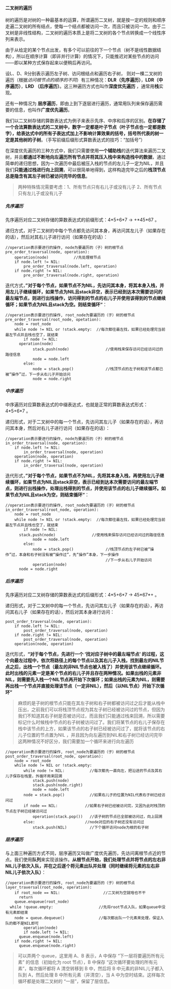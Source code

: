 #### 二叉树的遍历 ####

树的遍历是对树的一种最基本的运算，所谓遍历二叉树，就是按一定的规则和顺序走遍二叉树的所有结点，使每一个结点都被访问一次，而且只被访问一次。由于二叉树是非线性结构，二叉树的遍历本质上是将二叉树的各个节点转换成一个线性序列来表示。

由于从给定的某个节点出发，有多个可以前往的下一个节点（树不是线性数据结构），所以在顺序计算（即非并行计算）的情况下，只能推迟对某些节点的访问——即以某种方式保存起来以便稍后再访问。

设L、D、R分别表示遍历左子树、访问根结点和遍历右子树， 则对一棵二叉树的遍历（根据*访问根节点的顺序的不同*）有三种情况：**DLR（先序遍历）**，**LDR（中序遍历）**，**LRD （后序遍历）**。这三种遍历方式也叫作**深度优先遍历** ，通常用**栈**实现。

还有一种情况为 **层序遍历**，即由上到下逐层进行遍历，通常用队列来保存遍历需要的信息，也叫作**广度优先遍历**。

我们以二叉树存储的算数表达式为例子来表示先序、中序和后序的区别。**在存储了一个合法算数表达式的二叉树中，数字一定都是叶子节点（叶子节点也一定都是数字），给表达式中的所有子表达式加上不影响计算效果的括号，括号所代表的树一定是其他树的子树**。（手写前缀后缀形式算数表达式的技巧：“加括号”）

在深度优先遍历的三种方式中，我们只需要使用**一个辅助栈**的迭代算法来遍历二叉树，并且**都通过不断地向左遍历所有节点并将其压入栈中来构造栈中的数据**，通过简单的递归思想，因为一次遍历中最后被压入栈的节点的左儿子一定为NIL，并且我们**只能通过栈进行向上回溯**，可以很简单地得到，这样构造完毕之后的**栈顶节点总是隐含有其左子树已被访问完毕的信息**。

> 两种特殊情况需要考虑：1、所有节点只有右儿子或没有儿子  2、所有节点只有左儿子或没有儿子

##### 先序遍历 #####

先序遍历对应二叉树存储的算数表达式的前缀形式：4\*5+6\*7 -> +\*45\*67 。

递归方式，对于二叉树的中每个节点都先访问其本身，再访问其左儿子（如果存在的话），然后对其右儿子进行访问（如果存在的话）：

```
//operation表示要进行的操作, node为要遍历的（子）树的根节点
pre_order_traversal(node, operation):
	operation(node)           //先处理根节点
	if node.left != NIL:
		pre_order_traversal(node.left, operation)
	if node.right != NIL:
		pre_order_traversal(node.right, operation)
```

迭代方式，**”对于每个节点，如果节点不为NIL，先访问其本身，将其本身入栈，并用左儿子继续循环，如果节点为NIL且stack非空，表示已经到达本次需要访问的最左端节点，则进行出栈操作，访问得到的节点的右儿子并使用该得到的节点继续循环；如果节点为NIL且stack为空。则结束循环“**：

```
//operation表示要进行的操作, root_node为要遍历的（子）树的根节点
pre_order_traversal(root_node, opetation):
	node = root_node
	while node != NIL or !stack.empty:  //每次都往最左找，如果已经处理完当前最左节点并且栈也空了，就结束
		if node != NIL:
      operation(node)
			stack.push(node)                //使用栈来保存访问已经访问过的路径信息
			node = node.left
		else:
			node = stack.pop()              //栈顶节点的左子树和该节点都已被“操作”过，下一步从右儿子开始访问
			node = node.right
```

##### 中序遍历 #####

中序遍历对应算数表达式的中缀表达式，也就是正常的算数表达式形式：4\*5+6\*7 。

递归形式，对于二叉树中的每一个节点，先访问其左儿子（如果存在的话），再访问其本身，然后对右儿子进行访问（如果存在的话）：

```
//operation表示要进行的操作, node为要遍历的（子）树的根节点
in_order_traversal(node, operation):
	if node.left != NIL:
		in_order_traversal(node, operation)
	operation(node, operation)
	if node.right != NIL:
		in_order_traversal(node, operation)
```

迭代形式，**”对于每个节点，如果节点不为NIL，先将其本身入栈，再使用左儿子继续循环，如果节点为NIL且stack非空，表示已经到达本次需要访问的最左端节点，则进行出栈操作，处理出栈得到的节点，并使用该节点的右儿子继续循环。如果节点为NIL且stack为空，则结束循环“**：

```
//operation表示要进行的操作, root_node为要遍历的（子）树的根节点
in_order_traversal(root_node, operation):
	node = root_node
	while node != NIL or !stack.empty:  //每次都往最左找，如果已经处理完当前最左节点并且栈也空了，就结束
		if node != NIL:                   
      stack.push(node)                //使用栈来保存访问已经访问过的路径信息
			node = node.left                
		else:
			node = stack.pop()              //栈顶节点的左子树已被“操作”过，本身和右子树没有被“操作过”，先“操作”本身，下一步操作
			                                //下一步从右儿子开始访问
			operation(node) 
      node = node.right 
```

##### 后序遍历 #####

先序遍历对应二叉树存储的算数表达式的后缀形式：4\*5+6\*7 -> 45\*67*+ 。

递归形式，对于二叉树中的每一个节点，先访问其左儿子（如果存在的话），再访问其右儿子（如果存在的话），然后对其本身进行访问：

```
post_order_traversal(node, operation):
	if node.left != NIL:
		post_order_traversal(node, operation)
	if node.right != NIL:
		post_order_traversal(node, operation)
	operation(node, operation)
```

迭代形式，**“对于每个节点，先进行一个 ‘找对应子树中的最左端节点’ 的过程，这个向最左过程中，依次将路径上的每个节点以及其右儿子入栈，找到最左的NIL节点之后，出栈一个节点（最左的非NIL节点也被入栈了）并使用该节点继续循环。此时出栈的元素一定是某个节点的右儿子并且存在两种情况。如果出栈的元素非NIL，则需要先入栈一个NIL节点再开始下次循环；如果出栈的元素为NIL，则需要再出栈一个节点并直接处理该节点（一定非NIL），然后（以NIL节点）开始下次循环”**

> 麻烦的是子树的根节点只能在其左子树和右子树都被访问过之后才能从栈中压出，之前我们可以将栈顶节点视为其左子树已经被访问过的节点，但因为我们不知道其右子树是否被访问过，而且我们只能通过栈来回溯，所以需要标记什么时候栈中节点的右子树被访问过了。我们将某节点的右儿子保存在栈中该节点的上方，如果该节点的右子树已经被访问过了，就将该节点的右儿子位置的节点置为NIL ，并且因为向左遍历到NIL和右子树已经访问完毕这两种情况不好区分，我们需要加一个循环来进行向左遍历

```
//operation表示要进行的操作, root_node为要遍历的（子）树的根节点
post_order_traversal(root_node, operation):
	node = root_node
    while node != NIL or !stack.empty:
    	while node != NIL:           //每次都先一直向左，把沿途的节点及其右儿子保存在栈里，外循环用来回溯
   			stack.push(node)
   			stack.push(node.right)            
   			node = node.left
   		node = stack.pop()           //如果右儿子的位置为NIL代表右子树已经访问过
        if node == NIL:            //如果右子树已经被访问完，又因为此时栈顶的节点左子树已经被访问过
        	operation(stack.pop())   //该子树的节点已全部被访问过，向上回溯
        else:                      //node对应的右子树还没有访问过
        	stack.push(NIL)          //下个循环访问node为根的右子树
```

##### 层序遍历 #####

与上面三种遍历方式不同，层序遍历又叫做广度优先遍历，先访问离根节点近的节点。我们使用**队列**来实现该操作。**从根节点开始，我们处理节点并将节点的左右非NIL儿子依次入队，并在之后逐个将元素出队并处理（同时继续将元素的左右非NIL儿子依次入队）**：

```
//operation表示要进行的操作, root_node为要遍历的（子）树的根节点
layer_traversal(root_node, operation):
	if root_node == NIL:                   //二叉树为空就啥也不干
	  return
	queue.enqueue(root_node)
  while !queue.empty:                    //先将root节点入队，如果queue中没有元素即结束
    node = queue.dequeue()               //每次都出队一个元素来处理，保证入队的都不是NIL即可
		operation(node)
		if node.left != NIL:
      queue.enqueue(node.left)
    if node.right != NIL:
      queue.enqueue(node.right)
```

> 可以弄两个 queue，这里用 A、B 表示，A 中保存 “下一层将要遍历所有元素” 的信息（初始化为 root 节点），B 中保存 “这次循环要处理的所有元素”，每次循环都将 A 清空转移到 B 中，然后将 B 中元素的非NIL儿子都入队到 A，然后处理 B 中所有元素（并清空），当 A 中为空时结束。这样每次循环都是处理二叉树的 “一层”，保留了层信息。
